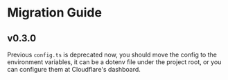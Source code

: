 # Migration Guide

## v0.3.0

Previous `config.ts` is deprecated now, you should move the config to the environment variables, it can be a dotenv file under the project root, or you can configure them at Cloudflare's dashboard.